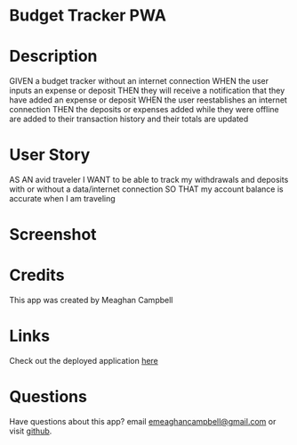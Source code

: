 # Budget Tracker PWA

# Description
GIVEN a budget tracker without an internet connection
WHEN the user inputs an expense or deposit
THEN they will receive a notification that they have added an expense or deposit
WHEN the user reestablishes an internet connection
THEN the deposits or expenses added while they were offline are added to their transaction history and their totals are updated

# User Story
AS AN avid traveler
I WANT to be able to track my withdrawals and deposits with or without a data/internet connection
SO THAT my account balance is accurate when I am traveling 

# Screenshot

# Credits
This app was created by Meaghan Campbell

# Links
Check out the deployed application [here](#)

# Questions
Have questions about this app? email emeaghancampbell@gmail.com or visit [github](https://github.com/MeaghanCampbell).